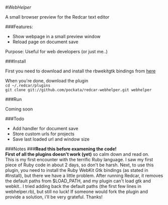 #_WebHelper_

A small browser preview for the Redcar text editor

###Features:

 - Show webpage in a small preview window
 - Reload page on document save

Purpose:
   Useful for web developers (or just me..)

###Install

   First you need to download and install the rbwekitgtk bindings from [here](https://github.com/magec/rbwebkitgtk/)

   When you're done, download the plugin  
    `cd ~/.redcar/plugins`  
    `git clone git://github.com/pockata/redcar-webhelper.git webhelper`

###Run

Coming soon

###Todo
 - Add handler for document save
 - Store custom urls for projects
 - Save last loaded url and window size

###Notes
###**Read this before examening the code!**  
**First of all the plugins doesn't work (yet)** so calm down and read on.  
This is my first encounter with the terrific Ruby language.
I saw my first piece of Ruby code in about 2 days, so don't be harsh.
Next, to use this plugin, you need to install the Ruby WebKit Gtk bindings (as stated in \#Install),
but there we have a little problem. After running Redcar, it removes the default paths from $LOAD_PATH,
and my plugin can't load gtk and webkit.. I tried adding back the default paths (the first few lines in webhelper.rb), but still no luck!
If someone would fork the plugin and provide a solution, i'll be very grateful. Thanks!

